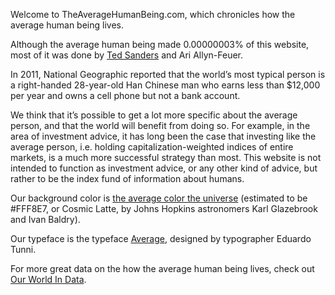 Welcome to TheAverageHumanBeing.com, which chronicles how the average human being lives.

Although the average human being made 0.00000003% of this website, most of it was done by <a href='https://www.tedsanders.com'>Ted Sanders</a> and Ari Allyn-Feuer.

In 2011, National Geographic reported that the world’s most typical person is a right-handed 28-year-old Han Chinese man who earns less than $12,000 per year and owns a cell phone but not a bank account.

We think that it’s possible to get a lot more specific about the average person, and that the world will benefit from doing so. For example, in the area of investment advice, it has long been the case that investing like the average person, i.e. holding capitalization-weighted indices of entire markets, is a much more successful strategy than most. This website is not intended to function as investment advice, or any other kind of advice, but rather to be the index fund of information about humans.

Our background color is <a href='https://web.archive.org/web/20161222101809/http://www.pha.jhu.edu/~kgb/cosspec/'>the average color the universe</a> (estimated to be #FFF8E7, or Cosmic Latte, by Johns Hopkins astronomers Karl Glazebrook and Ivan Baldry).

Our typeface is the typeface <a href='https://fonts.google.com/specimen/Average'>Average</a>, designed by typographer Eduardo Tunni.

For more great data on the how the average human being lives, check out <a href='https://ourworldindata.org'>Our World In Data</a>.